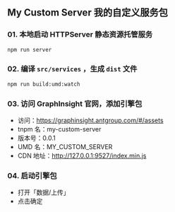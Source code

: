 ## My Custom Server 我的自定义服务包

### 01. 本地启动 HTTPServer 静态资源托管服务

```bash
npm run server
```

### 02. 编译 `src/services` ，生成 `dist` 文件

```bash
npm run build:umd:watch
```

### 03. 访问 GraphInsight 官网，添加引擎包

- 访问：https://graphinsight.antgroup.com/#/assets
- tnpm 名：my-custom-server
- 版本号：0.0.1
- UMD 名：MY_CUSTOM_SERVER
- CDN 地址：http://127.0.0.1:9527/index.min.js

### 04. 启动引擎包

- 打开「数据/上传」
- 点击确定
